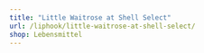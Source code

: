 ```yaml
---
title: "Little Waitrose at Shell Select"
url: /liphook/little-waitrose-at-shell-select/
shop: Lebensmittel
---
```

